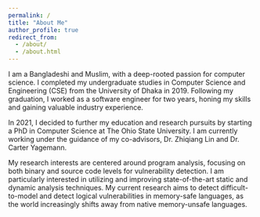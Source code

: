 ```yaml
---
permalink: /
title: "About Me"
author_profile: true
redirect_from: 
  - /about/
  - /about.html
---
```



I am a Bangladeshi and Muslim, with a deep-rooted passion for computer science. I completed my undergraduate studies in Computer Science and Engineering (CSE) from the University of Dhaka in 2019. Following my graduation, I worked as a software engineer for two years, honing my skills and gaining valuable industry experience.

In 2021, I decided to further my education and research pursuits by starting a PhD in Computer Science at The Ohio State University. I am currently working under the guidance of my co-advisors, Dr. Zhiqiang Lin and Dr. Carter Yagemann.

My research interests are centered around program analysis, focusing on both binary and source code levels for vulnerability detection. I am particularly interested in utilizing and improving state-of-the-art static and dynamic analysis techniques. My current research aims to detect difficult-to-model and detect logical vulnerabilities in memory-safe languages, as the world increasingly shifts away from native memory-unsafe languages.
